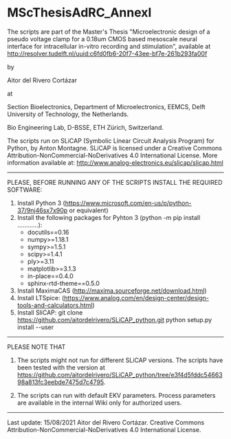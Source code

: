 # MScThesisAdRC_AnnexI

The scripts are part of the Master's Thesis "Microelectronic design of a pseudo voltage clamp for a 0.18um CMOS based mesoscale neural interface for intracellular in-vitro recording and stimulation", available at http://resolver.tudelft.nl/uuid:c6fd0fb6-20f7-43ee-bf7e-261b293fa00f

by

Aitor del Rivero Cortázar

at

Section Bioelectronics, Department of Microelectronics, EEMCS, Delft University of Technology, the Netherlands.

Bio Engineering Lab, D-BSSE, ETH Zürich, Switzerland.

The scripts run on SLiCAP (Symbolic Linear Circuit Analysis Program) for Python, by Anton Montagne.
SLiCAP is licensed under a Creative Commons Attribution-NonCommercial-NoDerivatives 4.0 International License.
More information available at: http://www.analog-electronics.eu/slicap/slicap.html

------


PLEASE, BEFORE RUNNING ANY OF THE SCRIPTS INSTALL THE REQUIRED SOFTWARE:


1. Install Python 3 (https://www.microsoft.com/en-us/p/python-37/9nj46sx7x90p or equivalent)
2. Install the following packages for Pyhton 3 (python -m pip install ............):
    - docutils==0.16
    - numpy>=1.18.1
    - sympy>=1.5.1
    - scipy>=1.4.1
    - ply>=3.11
    - matplotlib>=3.1.3
    - in-place==0.4.0
    - sphinx-rtd-theme==0.5.0
3. Install MaximaCAS (http://maxima.sourceforge.net/download.html)
4. Install LTSpice: (https://www.analog.com/en/design-center/design-tools-and-calculators.html)
5. Install SliCAP:
    git clone https://github.com/aitordelrivero/SLiCAP_python.git
    python setup.py install --user


------

PLEASE NOTE THAT

1) The scripts might not run for different SLiCAP versions. The scripts have been tested with the version at https://github.com/aitordelrivero/SLiCAP_python/tree/e3f4d5fddc5466398a813fc3eebde7475d7c4795.

2) The scripts can run with default EKV parameters. Process parameters are available in the internal Wiki only for authorized users.

------

Last update: 15/08/2021
Aitor del Rivero Cortázar. Creative Commons Attribution-NonCommercial-NoDerivatives 4.0 International License.
